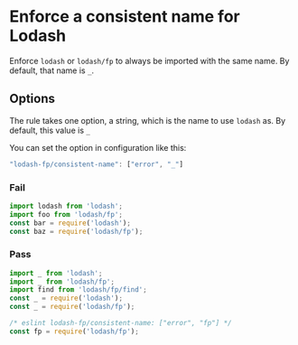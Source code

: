 # Enforce a consistent name for Lodash

Enforce `lodash` or `lodash/fp` to always be imported with the same name. By default, that name is `_`.

## Options

The rule takes one option, a string, which is the name to use `lodash` as. By default, this value is `_`

You can set the option in configuration like this:

```js
"lodash-fp/consistent-name": ["error", "_"]
```

### Fail

```js
import lodash from 'lodash';
import foo from 'lodash/fp';
const bar = require('lodash');
const baz = require('lodash/fp');
```

### Pass

```js
import _ from 'lodash';
import _ from 'lodash/fp';
import find from 'lodash/fp/find';
const _ = require('lodash');
const _ = require('lodash/fp');

/* eslint lodash-fp/consistent-name: ["error", "fp"] */
const fp = require('lodash/fp');
```
